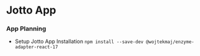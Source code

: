 # Jotto App

### App Planning


* Setup Jotto App Installation `npm install --save-dev @wojtekmaj/enzyme-adapter-react-17`


